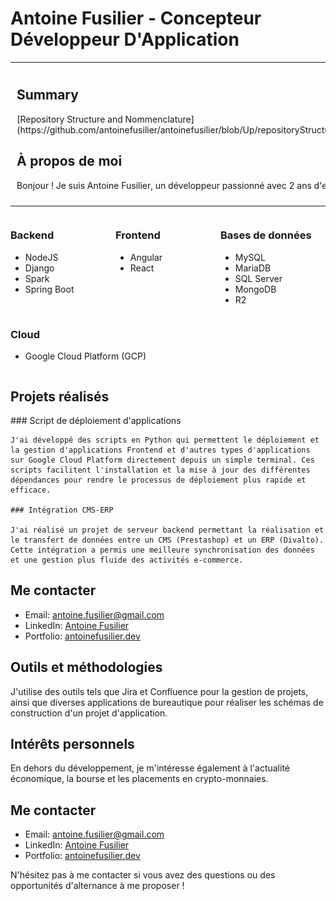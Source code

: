 # Antoine Fusilier - Concepteur Développeur D'Application
<style>
    .profile-table { width: 100%; }
    .profile-table td { vertical-align: top; padding: 10px; }
    .skills-section { display: flex; flex-wrap: wrap; }
    .skills-section div { flex: 1; min-width: 150px; }
    .project-section, .contact-section { margin-top: 20px; }
    .contact-info { list-style: none; padding: 0; }
    .contact-info li { margin-bottom: 10px; }
</style>

<table class="profile-table">
    <tr>
        <td>
            <h2>Summary</h2>
            <p>[Repository Structure and Nommenclature](https://github.com/antoinefusilier/antoinefusilier/blob/Up/repositoryStructureAndNomenclature.md)</p>
            <h2>À propos de moi</h2>
            <p>Bonjour ! Je suis Antoine Fusilier, un développeur passionné avec 2 ans d'expérience...</p>
        </td>
        <td>
            <img src="assets/photo_profil_1.jpg" alt="Antoine Fusilier" width="300"/>
        </td>
    </tr>
</table>

<div class="skills-section">
    <div>
        <h3>Backend</h3>
        <ul>
            <li>NodeJS</li>
            <li>Django</li>
            <li>Spark</li>
            <li>Spring Boot</li>
        </ul>
    </div>
    <div>
        <h3>Frontend</h3>
        <ul>
            <li>Angular</li>
            <li>React</li>
        </ul>
    </div>
    <div>
        <h3>Bases de données</h3>
        <ul>
            <li>MySQL</li>
            <li>MariaDB</li>
            <li>SQL Server</li>
            <li>MongoDB</li>
            <li>R2</li>
        </ul>
    </div>
    <div>
        <h3>Cloud</h3>
        <ul>
            <li>Google Cloud Platform (GCP)</li>
        </ul>
    </div>
</div>

<div class="project-section">
    <h2>Projets réalisés</h2>
        ### Script de déploiement d'applications

    J'ai développé des scripts en Python qui permettent le déploiement et la gestion d'applications Frontend et d'autres types d'applications sur Google Cloud Platform directement depuis un simple terminal. Ces scripts facilitent l'installation et la mise à jour des différentes dépendances pour rendre le processus de déploiement plus rapide et efficace.

    ### Intégration CMS-ERP

    J'ai réalisé un projet de serveur backend permettant la réalisation et le transfert de données entre un CMS (Prestashop) et un ERP (Divalto). Cette intégration a permis une meilleure synchronisation des données et une gestion plus fluide des activités e-commerce.
</div>

<div class="contact-section">
    <h2>Me contacter</h2>
    <ul class="contact
-info">
<li>Email: <a href="mailto:antoinefusilier@gmail.com">antoine.fusilier@gmail.com</a></li>
<li>LinkedIn: <a href="https://www.linkedin.com/in/antoinefusilier/">Antoine Fusilier</a></li>
<li>Portfolio: <a href="https://antoinefusilier.dev">antoinefusilier.dev</a></li>
</ul>

</div>

## Outils et méthodologies

J'utilise des outils tels que Jira et Confluence pour la gestion de projets, ainsi que diverses applications de bureautique pour réaliser les schémas de construction d'un projet d'application.

## Intérêts personnels

En dehors du développement, je m'intéresse également à l'actualité économique, la bourse et les placements en crypto-monnaies.

## Me contacter

- Email: [antoine.fusilier@gmail.com](mailto: "antoinefusilier@gmail.com")
- LinkedIn: [Antoine Fusilier](https://www.linkedin.com/in/antoinefusilier/)
- Portfolio: [antoinefusilier.dev](https://antoinefusilier.dev)

N'hésitez pas à me contacter si vous avez des questions ou des opportunités d'alternance à me proposer !



<!---
antoinefusilier/antoinefusilier is a ✨ special ✨ repository because its `README.md` (this file) appears on your GitHub profile.
You can click the Preview link to take a look at your changes.
--->
